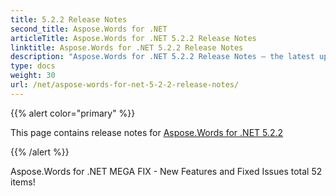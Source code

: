 ```yaml
---
title: 5.2.2 Release Notes
second_title: Aspose.Words for .NET
articleTitle: Aspose.Words for .NET 5.2.2 Release Notes
linktitle: Aspose.Words for .NET 5.2.2 Release Notes
description: "Aspose.Words for .NET 5.2.2 Release Notes – the latest updates and fixes."
type: docs
weight: 30
url: /net/aspose-words-for-net-5-2-2-release-notes/
---
```


{{% alert color="primary" %}}

This page contains release notes for [Aspose.Words for .NET 5.2.2](https://releases.aspose.com/words/net/new-releases/aspose.words-for-.net-5.2.2/)

{{% /alert %}}

Aspose.Words for .NET MEGA FIX - New Features and Fixed Issues total 52 items!
